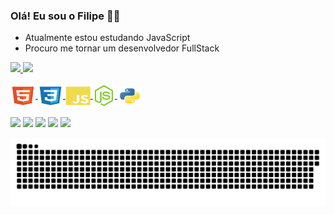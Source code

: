 ### Olá! Eu sou o Filipe 👋😀
- Atualmente estou estudando JavaScript
- Procuro me tornar um desenvolvedor FullStack
<div>
  <a href="https://github.com/Feipli">
  <img height="150em" src="https://github-readme-stats.vercel.app/api?username=Feipli&show_icons=true&theme=solarized-dark&include_all_commits=true&count_private=true"/>
  <img height="150em" src="https://github-readme-stats.vercel.app/api/top-langs/?username=Feipli&layout=compact&langs_count=7&theme=solarized-dark"/>
</div>
<div style="display: inline_block"><br>
  <img align="center" alt="Feipli-HT5" height="30" width="40" src="https://raw.githubusercontent.com/devicons/devicon/master/icons/html5/html5-original.svg">
  <img align="center" alt="Feipli-CS" height="30" width="40" src="https://raw.githubusercontent.com/devicons/devicon/master/icons/css3/css3-original.svg">
  <img align="center" alt="Feipli-JS" height="30" width="40" src="https://raw.githubusercontent.com/devicons/devicon/master/icons/javascript/javascript-plain.svg">
  <img align="center" alt="Feipli-NJS" height="35" width="35" src="https://raw.githubusercontent.com/devicons/devicon/master/icons/nodejs/nodejs-original.svg">
  <img align="center" alt="Feipli-Py" height="30" width="40" src="https://raw.githubusercontent.com/devicons/devicon/master/icons/python/python-original.svg">
</div>
<br>
<div>
  <a href = "mailto:Almeida.MrFilipe@Gmail.com"><img src="https://img.shields.io/badge/-Gmail-%23333?style=for-the-badge&logo=gmail&logoColor=white" target="_blank"></a>
  <a href="https://Instagram.com/Feipli/" target="_blank"><img src="https://img.shields.io/badge/-LinkedIn-%230077B5?style=for-the-badge&logo=linkedin&logoColor=white" target="_blank"></a>
  <a href="https://filipe.cf/" target="_blank"><img src="https://img.shields.io/badge/-Portf%C3%B3lio-brown?style=for-the-badge&logo=true" target="_blank"></a>
  <a href="https://instagram.com/Feipli/" target="_blank"><img src="https://img.shields.io/badge/-Instagram-%23E4405F?style=for-the-badge&logo=instagram&logoColor=white" target="_blank"></a>
  <a href="https://discord.gg/G2uheyqcwn" target="_blank"><img src="https://img.shields.io/badge/Discord-7289DA?style=for-the-badge&logo=discord&logoColor=white" target="_blank"></a>
  
  ![Snake animation](https://github.com/Filipei/Filipei/blob/output/github-contribution-grid-snake.svg) 
</div>
